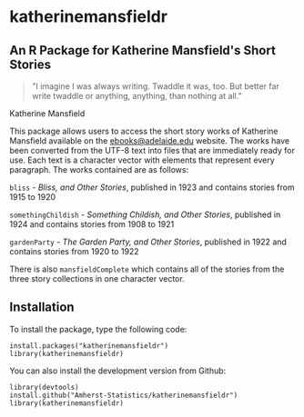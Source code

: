 # katherinemansfieldr

## An R Package for Katherine Mansfield's Short Stories

> "I imagine I was always writing. Twaddle it was, too. But better far write twaddle or anything, anything, than nothing at all."

Katherine Mansfield

This package allows users to access the short story works of Katherine 
Mansfield available on the ebooks@adelaide.edu website. The works have been converted from the UTF-8 text into files that are immediately ready for use. Each text is a character vector with elements that represent every paragraph. The works contained are as follows:

`bliss` - *Bliss, and Other Stories*, published in 1923 and contains stories from 1915 to 1920

`somethingChildish` - *Something Childish, and Other Stories*, published in 1924 and contains stories from 1908 to 1921 

`gardenParty` - *The Garden Party, and Other Stories*, published in 1922 and contains stories from 1920 to 1922

There is also `mansfieldComplete` which contains all of the stories from the three story collections in one character vector.

## Installation

To install the package, type the following code:

```
install.packages("katherinemansfieldr")
library(katherinemansfieldr)
```

You can also install the development version from Github:

```
library(devtools)
install.github("Amherst-Statistics/katherinemansfieldr")
library(katherinemansfieldr)
```